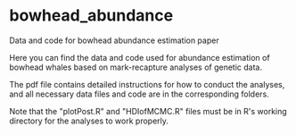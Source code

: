 # bowhead_abundance
Data and code for bowhead abundance estimation paper

Here you can find the data and code used for abundance estimation of bowhead whales based on mark-recapture analyses of genetic data.

The pdf file contains detailed instructions for how to conduct the analyses, and all necessary data files and code are in the corresponding folders.

Note that the "plotPost.R" and "HDIofMCMC.R" files must be in R's working directory for the analyses to work properly.

